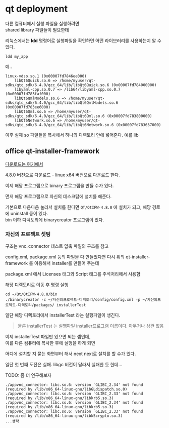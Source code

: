 # qt deployment
다른 컴퓨터에서 실행 파일을 실행하려면  
shared library 파일들이 필요한데  

리눅스에서는 **ldd** 명령어로 실행파일을 확인하면 어떤 라이브러리를 사용하는지 알 수 있다. 

```
ldd my_app
```

예..

```
linux-vdso.so.1 (0x00007fd7846ee000)
	libQt6Quick.so.6 => /home/myuser/qt-sdks/qtc_sdk/6.4.0/gcc_64/lib/libQt6Quick.so.6 (0x00007fd784000000)
	libyaml-cpp.so.0.7 => /lib64/libyaml-cpp.so.0.7 (0x00007fd783faf000)
	libQt6QmlModels.so.6 => /home/myuser/qt-sdks/qtc_sdk/6.4.0/gcc_64/lib/libQt6QmlModels.so.6 (0x00007fd783ee6000)
	libQt6Qml.so.6 => /home/myuser/qt-sdks/qtc_sdk/6.4.0/gcc_64/lib/libQt6Qml.so.6 (0x00007fd783800000)
	libQt6Network.so.6 => /home/myuser/qt-sdks/qtc_sdk/6.4.0/gcc_64/lib/libQt6Network.so.6 (0x00007fd783657000)
```

이후 실제 so 파일들을 복사해서 하나의 디렉토리 안에 넣어준다. 예를 lib



## office qt-installer-framework 
[다운로드는 여기에서](https://download.qt.io/official_releases/qt-installer-framework)

4.8.0 버전으로 다운로드 - linux x64 버전으로 다운로드 한다. 


이제 해당 프로그램으로 binary 프로그램을 만들 수가 있다.

먼저 해당 프로그램으로 자신의 데스크탑에 설치를 해준다.

기본으로 다음다음 눌러서 설치를 한다면 
`QT/QtIFW-4.8.0` 에 설치가 되고, 해당 경로에 uninstall 등이 있다.   
bin 이하 디렉토리에 binarycreator 프로그램이 있다.


### 자신의 프로젝트 셋팅 
구조는 vnc_connector 테스트 압축 파일의 구조를 참고

config.xml, package.xml 등의 파일을 다 만들었다면 다시 위의 qt-installer-framework 를 이용해서 installer를 만들어 주는데  

package.xml 에서 Licenses 태그와 Script 태그를 주석처리해서 사용함   



해당 디렉토리로 이동 후 명령 실행   
```
cd ~/Qt/QtIFW-4.8.0/bin
./binarycreator -c ~/자신의프로젝트-디렉토리/config/config.xml -p ~/자신의프로젝트-디렉토리/packages/ installerTest
```

일단 해당 디렉토리에서 installerTest 라는 실행파일이 생긴다.   
> 물론 installerTest 는 실행파일 installer프로그램 이름이다. 아무거나 상관 없음

이제 installerTest 파일만 있으면 되는 셈인데,   
이를 다른 컴퓨터에 복사한 후에 실행을 하게 되면  

어디에 설치할 지 묻는 화면부터 해서 next next로 설치를 할 수가 있다. 


일단 첫 번째 도전은 실패.   libgc 버전이 달라서 실패한 듯 한데... 

TODO: 좀 더 연구해보자


```
./appvnc_connector: libc.so.6: version `GLIBC_2.34' not found (required by /lib/x86_64-linux-gnu/libGLdispatch.so.0)
./appvnc_connector: libc.so.6: version `GLIBC_2.33' not found (required by /lib/x86_64-linux-gnu/libkrb5.so.3)
./appvnc_connector: libc.so.6: version `GLIBC_2.34' not found (required by /lib/x86_64-linux-gnu/libkrb5.so.3)
./appvnc_connector: libc.so.6: version `GLIBC_2.33' not found (required by /lib/x86_64-linux-gnu/libk5crypto.so.3)
...생략
```
